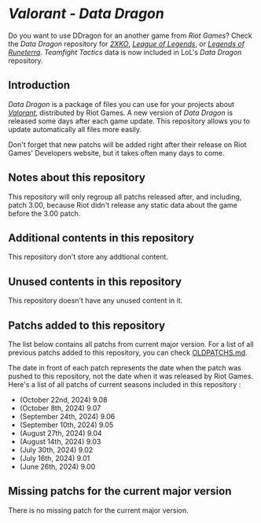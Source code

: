 # _Valorant_ - _Data Dragon_

Do you want to use DDragon for an another game from _Riot Games_? Check the _Data Dragon_ repository for [_2XKO_](https://github.com/InFinity54/2XKO_DDragon), [_League of Legends_](https://github.com/InFinity54/LoL_DDragon), or [_Legends of Runeterra_](https://github.com/InFinity54/LoR_DDragon). _Teamfight Tactics_ data is now included in LoL's _Data Dragon_ repository.

## Introduction
_Data Dragon_ is a package of files you can use for your projects about [_Valorant_](https://playvalorant.com), distributed by Riot Games. A new version of _Data Dragon_ is released some days after each game update. This repository allows you to update automatically all files more easily.

Don't forget that new patchs will be added right after their release on Riot Games' Developers website, but it takes often many days to come.

## Notes about this repository
This repository will only regroup all patchs released after, and including, patch 3.00, because Riot didn't release any static data about the game before the 3.00 patch.

## Additional contents in this repository
This repository don't store any addtional content.

## Unused contents in this repository
This repository doesn't have any unused content in it.

## Patchs added to this repository
The list below contains all patchs from current major version. For a list of all previous patchs added to this repository, you can check [OLDPATCHS.md](OLDPATCHS.md).

The date in front of each patch represents the date when the patch was pushed to this repository, not the date when it was released by Riot Games. Here's a list of all patchs of current seasons included in this repository :

- (October 22nd, 2024) 9.08
- (October 8th, 2024) 9.07
- (September 24th, 2024) 9.06
- (September 10th, 2024) 9.05
- (August 27th, 2024) 9.04
- (August 14th, 2024) 9.03
- (July 30th, 2024) 9.02
- (July 16th, 2024) 9.01
- (June 26th, 2024) 9.00

## Missing patchs for the current major version
There is no missing patch for the current major version.